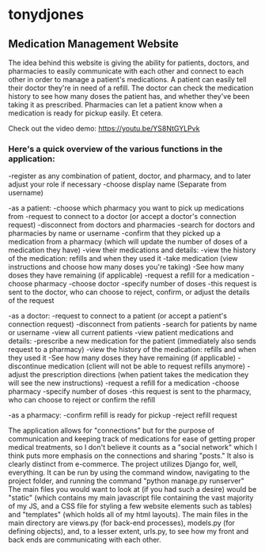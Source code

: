 # tonydjones

## Medication Management Website

The idea behind this website is giving the ability for patients, doctors, and pharmacies to easily communicate with each other and connect 
to each other in order to manage a patient's medications. A patient can easily tell their doctor they're in need of a refill. 
The doctor can check the medication history to see how many doses the patient has, and whether they've been taking it as prescribed. 
Pharmacies can let a patient know when a medication is ready for pickup easily. Et cetera. 

Check out the video demo: https://youtu.be/YS8NtGYLPvk

### Here's a quick overview of the various functions in the application:

-register as any combination of patient, doctor, and pharmacy, and to later adjust your role if necessary
-choose display name (Separate from username)

-as a patient:
	-choose which pharmacy you want to pick up medications from
	-request to connect to a doctor (or accept a doctor's connection request)
	-disconnect from doctors and pharmacies
	-search for doctors and pharmacies by name or username
	-confirm that they picked up a medication from a pharmacy (which will update the number of doses of a medication they have)
	-view their medications and details:
		-view the history of the medication: refills and when they used it
		-take medication (view instructions and choose how many doses you're taking)
		-See how many doses they have remaining (if applicable)
		-request a refill for a medication
			-choose pharmacy
			-choose doctor
			-specify number of doses
			-this request is sent to the doctor, who can choose to reject, confirm, or adjust the details of the request

-as a doctor:
	-request to connect to a patient (or accept a patient's connection request)
	-disconnect from patients
	-search for patients by name or username
	-view all current patients
	-view patient medications and details:
		-prescribe a new medication for the patient (immediately also sends request to a pharmacy)
		-view the history of the medication: refills and when they used it
		-See how many doses they have remaining (if applicable)
		-discontinue medication (client will not be able to request refills anymore)
		-adjust the prescription directions (when patient takes the medication they will see the new instructions)
		-request a refill for a medication
			-choose pharmacy
			-specify number of doses
			-this request is sent to the pharmacy, who can choose to reject or confirm the refill

-as a pharmacy:
	-confirm refill is ready for pickup
	-reject refill request

The application allows for "connections" but for the purpose of communication and keeping track of medications for ease of getting proper 
medical treatments, so I don't believe it counts as a "social network" which I think puts more emphasis on the connections and 
sharing "posts." It also is clearly distinct from e-commerce. The project utilizes Django for, well, everything. It can be run by using 
the command window, navigating to the project folder, and running the command "python manage.py runserver" The main files you would want 
to look at (if you had such a desire) would be "static" (which contains my main javascript file containing the vast majority of my JS, 
and a CSS file for styling a few website elements such as tables) and "templates" (which holds all of my html layouts). The main files in 
the main directory are views.py (for back-end processes), models.py (for defining objects), and, to a lesser extent, urls.py, to see how 
my front and back ends are communicating with each other.